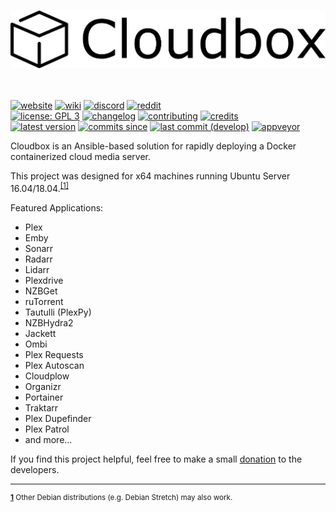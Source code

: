 <br /><img src="https://raw.githubusercontent.com/Cloudbox/assets/master/images/readme/Cloudbox-logo_dark.png" width="600">

<br /><br />
[![website](https://img.shields.io/badge/Website-https%3A%2F%2Fcloudbox.works-blue.svg?colorB=177DC1&label=website&style=flat-square)](https://cloudbox.works)
[![wiki](https://img.shields.io/badge/Wiki-http%3A%2F%2Fcloudbox.wiki-blue.svg?style=flat-square&colorB=177DC1&label=wiki)](http://cloudbox.wiki)
[![discord](https://img.shields.io/discord/381077432285003776.svg?colorB=177DC1&label=discord&style=flat-square)](https://discord.io/cloudbox)
[![reddit](https://img.shields.io/badge/Reddit-%2Fr%2Fcloudbox-blue.svg?colorB=177DC1&label=reddit&style=flat-square)](https://reddit.com/r/Cloudbox)
<br />
[![license: GPL 3](https://img.shields.io/badge/License-GPL%203-blue.svg?colorB=177DC1&label=license&style=flat-square)](LICENSE.md)
[![changelog](https://img.shields.io/badge/Changelog-CHANGELOG.md-blue.svg?colorB=177DC1&label=changelog&style=flat-square)](CHANGELOG.md)
[![contributing](https://img.shields.io/badge/Contributing-CONTRIBUTING.md-blue.svg?colorB=177DC1&label=contributing&style=flat-square)](CONTRIBUTING.md)
[![credits](https://img.shields.io/badge/Credits-CREDITS.md-blue.svg?colorB=177DC1&label=credits&style=flat-square)](CREDITS.md)
<br />
[![latest version](https://img.shields.io/github/release/cloudbox/cloudbox.svg?colorB=177DC1&label=latest%20version&style=flat-square)](https://github.com/cloudbox/cloudbox/releases)
[![commits since](https://img.shields.io/github/commits-since/Cloudbox/Cloudbox/latest/develop.svg?colorB=177DC1&style=flat-square)](https://github.com/cloudbox/cloudbox/compare/HEAD...develop)
[![last commit (develop)](https://img.shields.io/github/last-commit/Cloudbox/Cloudbox/develop.svg?colorB=177DC1&style=flat-square)](https://github.com/Cloudbox/Cloudbox/commits/develop)
[![appveyor](https://img.shields.io/appveyor/ci/Cloudbox/Cloudbox/develop.svg?colorB=177DC1&label=appveyor&style=flat-square)](https://ci.appveyor.com/project/Cloudbox/Cloudbox)

Cloudbox is an Ansible-based solution for rapidly deploying a Docker containerized cloud media server. 

This project was designed for x64 machines running Ubuntu Server 16.04/18.04.<sup name="a1">[\[1\]](#f1) </sup>

Featured Applications:

- Plex
- Emby
- Sonarr
- Radarr
- Lidarr
- Plexdrive
- NZBGet
- ruTorrent
- Tautulli (PlexPy)
- NZBHydra2
- Jackett
- Ombi
- Plex Requests
- Plex Autoscan
- Cloudplow
- Organizr
- Portainer
- Traktarr
- Plex Dupefinder
- Plex Patrol
- and more...

If you find this project helpful, feel free to make a small [donation](DONATIONS.md) to the developers.

***

<sup><b name="f1">[1](#a1)</b> Other Debian distributions (e.g. Debian Stretch) may also work. </sup>
